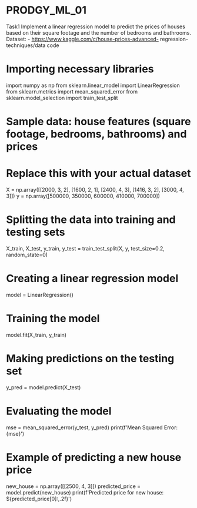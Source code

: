 # PRODGY_ML_01
Task1
Implement a linear regression model to predict the prices of houses based on their square footage and the number of bedrooms and bathrooms.
Dataset: - https://www.kaggle.com/c/house-prices-advanced-
regression-techniques/data
code
# Importing necessary libraries
import numpy as np
from sklearn.linear_model import LinearRegression
from sklearn.metrics import mean_squared_error
from sklearn.model_selection import train_test_split

# Sample data: house features (square footage, bedrooms, bathrooms) and prices
# Replace this with your actual dataset
X = np.array([[2000, 3, 2], [1600, 2, 1], [2400, 4, 3], [1416, 3, 2], [3000, 4, 3]])
y = np.array([500000, 350000, 600000, 410000, 700000])

# Splitting the data into training and testing sets
X_train, X_test, y_train, y_test = train_test_split(X, y, test_size=0.2, random_state=0)

# Creating a linear regression model
model = LinearRegression()

# Training the model
model.fit(X_train, y_train)

# Making predictions on the testing set
y_pred = model.predict(X_test)

# Evaluating the model
mse = mean_squared_error(y_test, y_pred)
print(f'Mean Squared Error: {mse}')

# Example of predicting a new house price
new_house = np.array([[2500, 4, 3]])
predicted_price = model.predict(new_house)
print(f'Predicted price for new house: ${predicted_price[0]:,.2f}')
